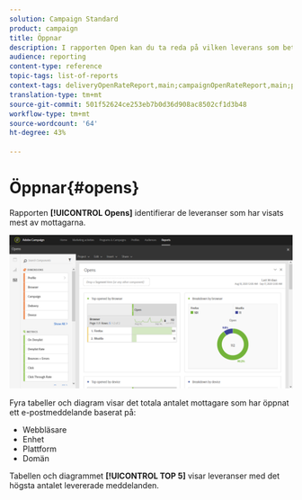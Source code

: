```yaml
---
solution: Campaign Standard
product: campaign
title: Öppnar
description: I rapporten Open kan du ta reda på vilken leverans som betraktades mest enligt olika kriterier.
audience: reporting
content-type: reference
topic-tags: list-of-reports
context-tags: deliveryOpenRateReport,main;campaignOpenRateReport,main;programOpenRateReport,main
translation-type: tm+mt
source-git-commit: 501f52624ce253eb7b0d36d908ac8502cf1d3b48
workflow-type: tm+mt
source-wordcount: '64'
ht-degree: 43%

---
```



# Öppnar{#opens}

Rapporten **[!UICONTROL Opens]** identifierar de leveranser som har visats mest av mottagarna.

![](assets/delivery_reports_opens.png)

Fyra tabeller och diagram visar det totala antalet mottagare som har öppnat ett e-postmeddelande baserat på:

* Webbläsare
* Enhet
* Plattform
* Domän

Tabellen och diagrammet **[!UICONTROL TOP 5]** visar leveranser med det högsta antalet levererade meddelanden.
